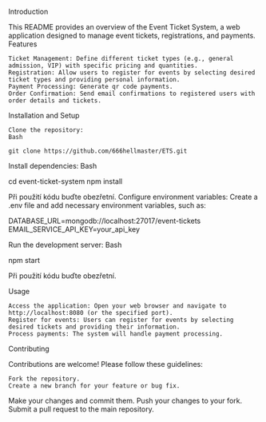 Introduction

This README provides an overview of the Event Ticket System, a web application designed to manage event tickets, registrations, and payments.
Features

    Ticket Management: Define different ticket types (e.g., general admission, VIP) with specific pricing and quantities.
    Registration: Allow users to register for events by selecting desired ticket types and providing personal information.
    Payment Processing: Generate qr code payments.
    Order Confirmation: Send email confirmations to registered users with order details and tickets.

Installation and Setup

    Clone the repository:
    Bash

    git clone https://github.com/666hellmaster/ETS.git

Install dependencies:
Bash

cd event-ticket-system
npm install

Při použití kódu buďte obezřetní.
Configure environment variables: Create a .env file and add necessary environment variables, such as:

DATABASE_URL=mongodb://localhost:27017/event-tickets
EMAIL_SERVICE_API_KEY=your_api_key

Run the development server:
Bash

npm start

Při použití kódu buďte obezřetní.

Usage

    Access the application: Open your web browser and navigate to http://localhost:8080 (or the specified port).
    Register for events: Users can register for events by selecting desired tickets and providing their information.
    Process payments: The system will handle payment processing.

Contributing

Contributions are welcome! Please follow these guidelines:

    Fork the repository.
    Create a new branch for your feature or bug fix.   

Make your changes and commit them.
Push your changes to your fork.
Submit a pull request to the main repository.   
